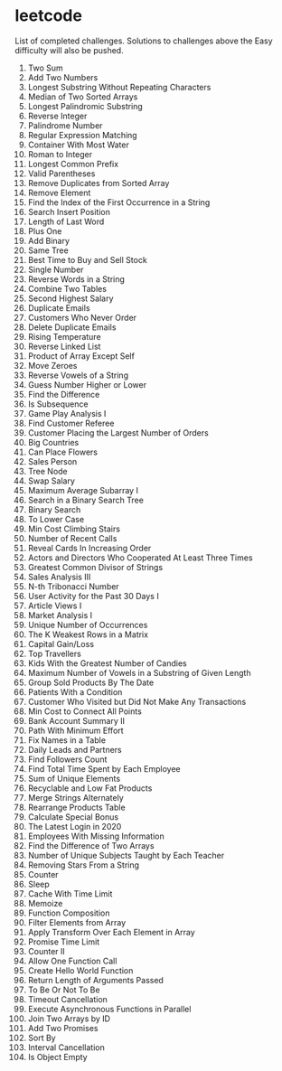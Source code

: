 # leetcode
List of completed challenges. Solutions to challenges above the Easy difficulty will also be pushed.


1. Two Sum
2. Add Two Numbers
3. Longest Substring Without Repeating Characters
4. Median of Two Sorted Arrays
5. Longest Palindromic Substring
7. Reverse Integer
9. Palindrome Number
10. Regular Expression Matching
11. Container With Most Water
13. Roman to Integer
14. Longest Common Prefix
20. Valid Parentheses
26. Remove Duplicates from Sorted Array
27. Remove Element
28. Find the Index of the First Occurrence in a String
35. Search Insert Position
58. Length of Last Word
66. Plus One
67. Add Binary
100. Same Tree
121. Best Time to Buy and Sell Stock
136. Single Number
151. Reverse Words in a String
175. Combine Two Tables
176. Second Highest Salary
182. Duplicate Emails
183. Customers Who Never Order
196. Delete Duplicate Emails
197. Rising Temperature
206. Reverse Linked List
238. Product of Array Except Self
283. Move Zeroes
345. Reverse Vowels of a String
374. Guess Number Higher or Lower
389. Find the Difference
392. Is Subsequence
511. Game Play Analysis I
584. Find Customer Referee
586. Customer Placing the Largest Number of Orders
595. Big Countries
605. Can Place Flowers
607. Sales Person
608. Tree Node
627. Swap Salary
643. Maximum Average Subarray I
700. Search in a Binary Search Tree
704. Binary Search
709. To Lower Case
746. Min Cost Climbing Stairs
933. Number of Recent Calls
950. Reveal Cards In Increasing Order
1050. Actors and Directors Who Cooperated At Least Three Times
1071. Greatest Common Divisor of Strings
1084. Sales Analysis III
1137. N-th Tribonacci Number
1141. User Activity for the Past 30 Days I
1148. Article Views I
1158. Market Analysis I
1207. Unique Number of Occurrences
1337. The K Weakest Rows in a Matrix
1393. Capital Gain/Loss
1407. Top Travellers
1431. Kids With the Greatest Number of Candies
1456. Maximum Number of Vowels in a Substring of Given Length
1484. Group Sold Products By The Date
1527. Patients With a Condition
1581. Customer Who Visited but Did Not Make Any Transactions
1584. Min Cost to Connect All Points
1587. Bank Account Summary II
1631. Path With Minimum Effort
1667. Fix Names in a Table
1693. Daily Leads and Partners
1729. Find Followers Count
1741. Find Total Time Spent by Each Employee
1748. Sum of Unique Elements
1757. Recyclable and Low Fat Products
1768. Merge Strings Alternately
1795. Rearrange Products Table
1873. Calculate Special Bonus
1890. The Latest Login in 2020
1965. Employees With Missing Information
2215. Find the Difference of Two Arrays
2356. Number of Unique Subjects Taught by Each Teacher
2390. Removing Stars From a String
2620. Counter
2621. Sleep
2622. Cache With Time Limit
2623. Memoize
2629. Function Composition
2634. Filter Elements from Array
2635. Apply Transform Over Each Element in Array
2637. Promise Time Limit
2665. Counter II
2666. Allow One Function Call
2667. Create Hello World Function
2703. Return Length of Arguments Passed
2704. To Be Or Not To Be
2715. Timeout Cancellation
2721. Execute Asynchronous Functions in Parallel
2722. Join Two Arrays by ID
2723. Add Two Promises
2724. Sort By
2725. Interval Cancellation
2727. Is Object Empty
